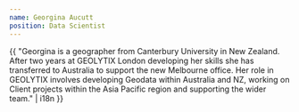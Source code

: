 ```yaml
---
name: Georgina Aucutt
position: Data Scientist
---
```


{{ "Georgina is a geographer from Canterbury University in New Zealand. After two years at GEOLYTIX London developing her skills she has transferred to Australia to support the new Melbourne office. Her role in GEOLYTIX involves developing Geodata within Australia and NZ, working on Client projects within the Asia Pacific region and supporting the wider team." | i18n }}

